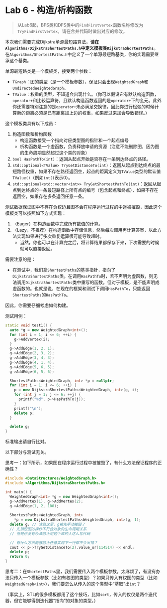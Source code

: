 # Lab 6 - 构造/析构函数

> 从Lab6起，BFS类和DFS类中的`FindFirstVertex`函数名称修改为`TryFindFirstVertex`，请在合并代码时做出对应的修改。

本次我们需要完成Dijkstra单源最短路算法，**请在`Algorithms/DijkstraShortestPaths.h`中定义模板类`DijkstraShortestPaths`**。在`Algorithms/ShortestPaths.h`中定义了一个单源最短路基类，你的实现需要继承这个基类。

单源最短路类是一个模板类，接受两个参数：

- `TGraph`：图的类型（是一个模板参数），保证只会出现`WeightedGraph`和`UndirectedWeightedGraph`。
- `TValue`：权重的类型，不知道会出现什么。（你可以假设它有默认构造函数，`operator+`和比较运算符，且默认构造函数返回的是`operator+`下的幺元。此外你还需要特别注意的是`operator+`未必满足交换律，因此你进行松弛的时候计算新的距离必须是已有距离加上边的权重，如果反过来加会导致错误。）

这个模板类具有以下成员：

1. 构造函数和析构函数
   - 构造函数接受一个指向对应类型图的指针和一个起点编号
   - 析构函数是一个虚函数，负责释放申请的资源（注意不能删除图，因为图的生命周期显然超过这个类的对象）
2. `bool HasPathTo(int)`：返回从起点开始是否存在一条到达终点的路径。
3. `std::optional<TValue> TryGetDistanceTo(int)`：返回从起点到达终点的最短路径权重，如果不存在路径返回空，起点的距离定义为`TValue`类型的默认值`TValue()`（例如`int()`表示0）。
4. `std::optional<std::vector<int>> TryGetShortestPathTo(int)`：返回从起点到达终点的一条最短路径上所有点的编号（包含起点和终点），如果不存在返回空，如果存在多条返回任意一条。

测试数据保证图中不存在负权边且图不会在程序运行过程的中途被摧毁，因此这个模板类可以按照如下方式实现：

1. （Eager）在构造函数中完成所有数值的计算。
2. （Lazy，不推荐）在构造函数中存储信息，然后每次调用再计算答案，以此方法实现如果进行多次重复运算很可能导致超时。
    - 当然，你也可以在计算完之后，将计算结果都保存下来，下次需要的时候就可以直接返回。

需要注意的是：

- 在测试中，我们拿`ShortestPaths`的基类指针，指向了`DijkstraShortestPaths`类。在调用`HasPathTo`时，若不声明为虚函数，则无法调用`DijkstraShortestPaths`类中重写的函数。但对于模板，是不能声明成虚函数的。也就是说，在现在的框架和测试下调用`HasPathTo`，只能返回`ShortestPaths`的`HasPathTo`。

因此，你需要仔细考虑如何构建。

测试用例：
```c++
static void test1() {
  auto *g = new WeightedGraph<int>();
  for (int i = 1; i <= 6; ++i) {
    g->AddVertex(i);
  }
  g->AddEdge(1, 2, 1);
  g->AddEdge(2, 3, 2);
  g->AddEdge(3, 4, 3);
  g->AddEdge(4, 1, 4);
  g->AddEdge(5, 6, 5);
  g->AddEdge(6, 5, 6);

  ShortestPaths<WeightedGraph, int> *p = nullptr;
  for (int i = 1; i <= 6; ++i) {
    p = new DijkstraShortestPaths<WeightedGraph, int>(g, i);
    for (int j = 1; j <= 6; ++j) {
      printf("%d", p->HasPathTo(j));
    }
    printf("\n");
    delete p;
  }

  delete g;
}
```
标准输出请自行比对。


以下部分与测试无关。

思考一：如下所示，如果图在程序运行过程中被摧毁了，有什么方法保证程序的正确性？

```c++
#include <DataStructures/WeightedGraph.h>
#include <Algorithms/DijkstraShortestPaths.h>

int main() {
  WeightedGraph<int> *g = new WeightedGraph<int>();
  g->AddVertex(1), g->AddVertex(2);
  g->AddEdge(1, 2, 100);
  
  ShortestPaths<WeightedGraph, int>
    *p = new DijkstraShortestPaths<WeightedGraph, int>(g, 1);
  delete g; // 注意这里，g被先手动摧毁了
  // 先销毁图的操作不符合对象的生命周期关系
  // 但是你没有办法防止用这个库的人这么写代码

  // 有什么方法能够防止任意实现下一行都不会出错？
  cout << p->TryGetDistanceTo(2).value_or(114514) << endl;
  delete p;
  return 0;
}
```

思考二：在`ShortestPaths`里，我们需要传入两个模板参数，太麻烦了，有没有办法只传入一个模板参数（比如有权图的类型）？如果只传入有权图的类型（比如`WeightedGraph<int>`），我们要怎么从传入的这个类型中“萃取”出`int`？

（事实上，STL的很多模板都用了这个技巧，比如`sort`，传入的仅仅是两个迭代器，但它能够得到迭代器“指向”的对象的类型。）